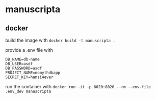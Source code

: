 # manuscripta

## docker

build the image with `docker build -t manuscripta .`

provide a .env file with
```
DB_NAME=db-name
DB_USER=asdf
DB_PASSWORD=asdf
PROJECT_NAME=nomythdbapp
SECRET_KEY=hansi4ever
```
run the container with `docker run -it -p 8020:8020 --rm --env-file .env_dev manuscripta`

